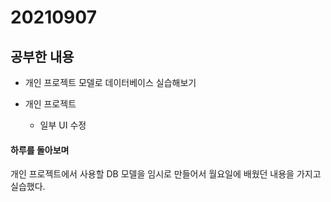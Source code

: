 # 20210907

## 공부한 내용
+ 개인 프로젝트 모델로 데이터베이스 실습해보기

+ 개인 프로젝트
  - 일부 UI 수정

#### 하루를 돌아보며
개인 프로젝트에서 사용할 DB 모델을 임시로 만들어서 월요일에 배웠던 내용을 가지고 실습했다.
